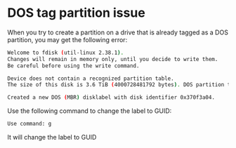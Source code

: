 # DOS tag partition issue

When you try to create a partition on a drive that is already tagged as a DOS partition, you may get the following error:

```bash
Welcome to fdisk (util-linux 2.38.1).
Changes will remain in memory only, until you decide to write them.
Be careful before using the write command.

Device does not contain a recognized partition table.
The size of this disk is 3.6 TiB (4000728481792 bytes). DOS partition table format cannot be used on drives for volumes larger than 2199023255040 bytes for 512-byte sectors. Use GUID partition table format (GPT).

Created a new DOS (MBR) disklabel with disk identifier 0x370f3a04.
```

Use the following command to change the label to GUID:

```bash
Use command: g
```

It will change the label to GUID

